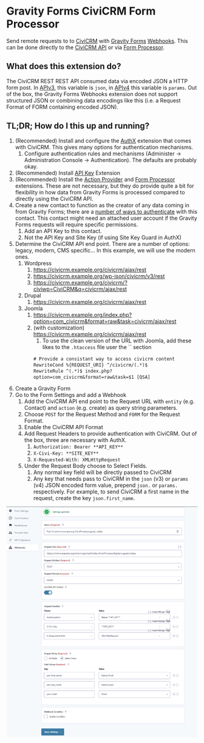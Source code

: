 # Gravity Forms CiviCRM Form Processor

Send remote requests to to [CiviCRM](https://civicrm.org/) with [Gravity Forms](https://www.gravityforms.com/) [Webhooks](https://www.gravityforms.com/add-ons/webhooks/). This can be done directly to the [CiviCRM API](https://docs.civicrm.org/dev/en/latest/api/) or via [Form Processor](https://lab.civicrm.org/extensions/form-processor).

## What does this extension do?

The CiviCRM REST REST API consumed data via encoded JSON a HTTP form post. In [APIv3](https://docs.civicrm.org/dev/en/latest/api/v3/rest/), this variable is `json`, in [APIv4](https://docs.civicrm.org/dev/en/latest/api/v4/rest/) this variable is `params`. Out of the box, the Gravity Forms Webhooks extension does not support structured JSON or combining data encodings like this (i.e. a Request Format of FORM containing encoded JSON).

## TL;DR; How do I this up and running?

1. (Recommended) Install and configure the [AuthX](https://docs.civicrm.org/dev/en/latest/framework/authx/) extension that comes with CiviCRM. This gives many options for authentication mechanisms.
   1. Configure authentication rules and mechanisms (Administer -> Administration Console -> Authentication). The defaults are probably okay.
2. (Recommended) Install [API Key](https://civicrm.org/extensions/api-key) Extension
3. (Recommended) Install the [Action Provider](https://civicrm.org/extensions/action-provider) and [Form Processor](https://civicrm.org/extensions/form-processor) extensions. These are not necessary, but they do provide quite a bit for flexibility in how data from Gravity Forms is processed compared to directly using the CiviCRM API.
4. Create a new contact to function as the creator of any data coming in from Gravity Forms; there are a [number of ways to authenticate](https://docs.civicrm.org/dev/en/latest/framework/authx/#flows) with this contact. This contact might need an attached user account if the Gravity Forms requests will require specific permissions.
   1. Add an API Key to this contact.
   2. Not the API Key and Site Key (if using Site Key Guard in AuthX)
5. Determine the CiviCRM API end point. There are a number of options: legacy, modern, CMS specific... In this example, we will use the modern ones.
   1. Wordpress
      1. https://civicrm.example.org/civicrm/ajax/rest
      2. https://civicrm.example.org/wp-json/civicrm/v3/rest
      3. https://civicrm.example.org/civicrm/?civiwp=CiviCRM&q=civicrm/ajax/rest
   2. Drupal
      1. https://civicrm.example.org/civicrm/ajax/rest
   3. Joomla
      1. https://civicrm.example.org/index.php?option=com_civicrm&format=raw&task=civicrm/ajax/rest
      2. (with customization) https://civicrm.example.org/civicrm/ajax/rest
         1. To use the clean version of the URL with Joomla, add these likes to the `.htaccess` file user the `` section
         ```
         # Provide a consistant way to access civicrm content
         RewriteCond %{REQUEST_URI} ^/civicrm/(.*)$
         RewriteRule ^(.*)$ index.php?option=com_civicrm&format=raw&task=$1 [QSA]
         ```
6. Create a Gravity Form
7. Go to the Form Settings and add a Webhook
   1. Add the CiviCRM API end point to the Request URL with `entity` (e.g. Contact) and `action` (e.g. create) as query string parameters.
   2. Choose `POST` for the Request Method and `FORM` for the Request Format. 
   3. Enable the CiviCRM API Format
   4. Add Request Headers to provide authentication with CiviCRM. Out of the box, three are necessary with AuthX.
      1. `Authorization: Bearer **API_KEY**`
      2. `X-Civi-Key: **SITE_KEY**`
      3. `X-Requested-With: XMLHttpRequest`
   5. Under the Request Body choose to Select Fields.
      1. Any normal key field will be directly passed to CiviCRM
      2. Any key that needs pass to CiviCRM in the `json` (v3) or `params` (v4) JSON encoded form value, prepend `json.` or `params.` respectively. For example, to send CiviCRM a first name in the request, create the key `json.first_name`.

![Gravity Forms Webhook Settings](images/gfsettings.png)
